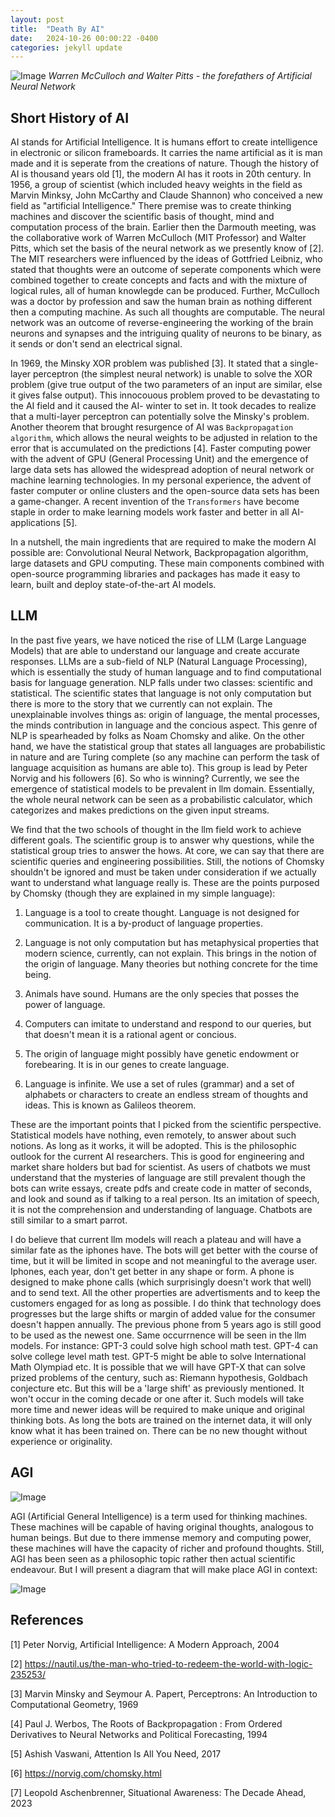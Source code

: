 ```yaml
---
layout: post
title:  "Death By AI"
date:   2024-10-26 00:00:22 -0400
categories: jekyll update
---
```

 
![Image]({{site.baseurl}}/assets/images/mcullogh-pitts.PNG)
*Warren McCulloch and Walter Pitts - the forefathers of Artificial Neural Network*


Short History of AI
----

 AI stands for Artificial Intelligence. It is humans effort to create intelligence in electronic or silicon frameboards. It carries the name artificial as it is man made and it is seperate from the creations of nature. Though the history of AI is thousand years old [1], the modern AI has it roots in 20th century. In 1956, a group of scientist (which included heavy weights in the field as Marvin Minksy, John McCarthy and Claude Shannon) who conceived a new field as "artificial Intelligence." There premise was to create thinking machines and discover the scientific basis of thought, mind and computation process of the brain. Earlier then the Darmouth meeting, was the collaborative work of Warren McCulloch (MIT Professor) and Walter Pitts, which set the basis of the neural network as we presently know of [2]. The MIT researchers were influenced by the ideas of Gottfried Leibniz, who stated that thoughts were an outcome of seperate components which were combined together to create concepts and facts and with the mixture of logical rules, all of human knowlegde can be produced. Further, McCulloch was a doctor by profession and saw the human brain as nothing different then a computing machine. As such all thoughts are computable. The neural network was an outcome of reverse-engineering the working of the brain neurons and synapses and the intriguing quality of neurons to be binary, as it sends or don't send an electrical signal. 
                                               
 In 1969, the Minsky XOR problem was published [3]. It stated that a single-layer perceptron (the simplest neural network) is unable to solve the XOR problem (give true output of the two parameters of an input are similar, else it gives false output). This innocouous problem proved to be devastating to the AI field and it caused the AI- winter to set in. It took decades to realize that a multi-layer perceptron can potentially solve the Minsky's problem. Another theorem that brought resurgence of AI was `Backpropagation algorithm`, which allows the neural weights to be adjusted in relation to the error that is accumulated on the predictions [4]. Faster computing power with the advent of GPU (General Processing Unit) and the emergence of large data sets has allowed the widespread adoption of neural network or machine learning technologies. In my personal experience, the advent of faster computer or online clusters and the open-source data sets has been a game-changer. A recent invention of the `Transformers` have become staple in order to make learning models work faster and better in all AI-applications [5]. 

 In a nutshell, the main ingredients that are required to make the modern AI possible are: Convolutional Neural Network, Backpropagation algorithm, large datasets and GPU computing. These main components combined with open-source programming libraries and packages has made it easy to learn, built and deploy state-of-the-art AI models. 


LLM
---

 In the past five years, we have noticed the rise of LLM (Large Language Models) that are able to understand our language and create accurate responses. LLMs are a sub-field of NLP (Natural Language Processing), which is essentially the study of human language and to find computational basis for language generation. NLP falls under two classes: scientific and statistical. The scientific states that language is not only computation but there is more to the story that we currently can not explain. The unexplainable involves things as: origin of language, the mental processes, the minds contribution in language and the concious aspect. This genre of NLP is spearheaded by folks as Noam Chomsky and alike. On the other hand, we have the statistical group that states all languages are probabilistic in nature and are Turing complete (so any machine can perform the task of language acquisition as humans are able to). This group is lead by Peter Norvig and his followers [6]. So who is winning? Currently, we see the emergence of statistical models to be prevalent in llm domain. Essentially, the whole neural network can be seen as a probabilistic calculator, which categorizes and makes predictions on the given input streams. 

We find that the two schools of thought in the llm field work to achieve different goals. The scientific group is to answer why questions, while the statistical group tries to answer the hows. At core, we can say that there are scientific queries and engineering possibilities. Still, the notions of Chomsky shouldn't be ignored and must be taken under consideration if we actually want to understand what language really is. These are the points purposed by Chomsky (though they are explained in my simple language):

1. Language is a tool to create thought. Language is not designed for communication. It is a by-product of language properties. 

2. Language is not only computation but has metaphysical properties that modern science, currently, can not explain. This brings in the notion of the origin of language. Many theories but nothing concrete for the time being.

3. Animals have sound. Humans are the only species that posses the power of language.

4. Computers can imitate to understand and respond to our queries, but that doesn't mean it is a rational agent or concious.

5. The origin of language might possibly have genetic endowment or forebearing. It is in our genes to create language. 

6. Language is infinite. We use a set of rules (grammar) and a set of alphabets or characters to create an endless stream of thoughts and ideas. This is known as Galileos theorem. 

These are the important points that I picked from the scientific perspective. Statistical models have nothing, even remotely, to answer about such notions. As long as it works, it will be adopted. This is the philosophic outlook for the current AI researchers. This is good for engineering and market share holders but bad for scientist. As users of chatbots we must understand that the mysteries of language are still prevalent though the bots can write essays, create pdfs and create code in matter of seconds, and look and sound as if talking to a real person. Its an imitation of speech, it is not the comprehension and understanding of language. Chatbots are still similar to a smart parrot. 

I do believe that current llm models will reach a plateau and will have a similar fate as the iphones have. The bots will get better with the course of time, but it will be limited in scope and not meaningful to the average user. Iphones, each year, don't get better in any shape or form. A phone is designed to make phone calls (which surprisingly doesn't work that well) and to send text. All the other properties are advertisments and to keep the customers engaged for as long as possible. I do think that technology does progresses but the large shifts or margin of added value for the consumer doesn't happen annually. The previous phone from 5 years ago is still good to be used as the newest one. Same occurrnence will be seen in the llm models. For instance: GPT-3 could solve high school math test. GPT-4 can solve college level math test. GPT-5 might be able to solve International Math Olympiad etc. It is possible that we will have GPT-X that can solve prized problems of the century, such as: Riemann hypothesis, Goldbach conjecture etc. But this will be a 'large shift' as previously mentioned. It won't occur in the coming decade or one after it. Such models will take more time and newer ideas will be required to make unique and original thinking bots. As long the bots are trained on the internet data, it will only know what it has been trained on. There can be no new thought without experience or originality. 

AGI
----

![Image]({{site.baseurl}}/assets/images/robots.PNG)


AGI (Artificial General Intelligence) is a term used for thinking machines. These machines will be capable of having original thoughts, analogous to human beings. But due to there immense memory and computing power, these machines will have the capacity of richer and profound thoughts. Still, AGI has been seen as a philosophic topic rather then actual scientific endeavour. But I will present a diagram that will make place AGI in context:

![Image]({{site.baseurl}}/assets/images/scott.PNG)



References
----------------

[1] Peter Norvig, Artificial Intelligence: A Modern Approach, 2004

[2] https://nautil.us/the-man-who-tried-to-redeem-the-world-with-logic-235253/

[3] Marvin Minsky and Seymour A. Papert, Perceptrons: An Introduction to Computational Geometry, 1969

[4] Paul J. Werbos,  The Roots of Backpropagation : From Ordered Derivatives to Neural Networks and Political Forecasting, 1994

[5] Ashish Vaswani, Attention Is All You Need, 2017

[6] https://norvig.com/chomsky.html

[7] Leopold Aschenbrenner, Situational Awareness: The Decade Ahead, 2023
